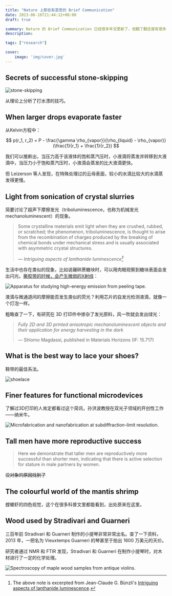 ```yaml
---
title: "Nature 上那些有意思的 Brief Communication"
date: 2023-06-16T21:44:12+08:00
draft: true

summary: Nature 的 Brief Communication 已经很多年没更新了，但翻了翻还是有很多有意思的内容
description: 

tags: ["research"]

cover: 
    image: 'img/cover.jpg'
---
```


## Secrets of successful stone-skipping

![stone-skipping](img/stone-skipping.png#center)

从理论上分析了打水漂的技巧。

## When larger drops evaporate faster

从Kelvin方程中：

$$
p(r_1, r_2) = P - \frac{\gamma \rho_{vapor}}{\rho_{liquid} - \rho_{vapor}}(\frac{1}{r_1} + \frac{1}{r_2})
$$

我们可以推断出，当压力高于该液体的饱和蒸汽压时，小液滴将蒸发并转移到大液滴中，当压力小于饱和蒸汽压时，小液滴会蒸发的比大液滴更快。

但 Leizerson 等人发现，在特殊处理过的云母表面，较小的水滴比较大的水滴蒸发得更慢。

## Light from sonication of crystal slurries

简要讨论了超声下摩擦发光（triboluminescence，也称为机械发光 mechanoluminescent）的现象。

> Some crystalline materials emit light when they are crushed, rubbed, or scratched; the phenomenon, triboluminescence, is thought to arise from the recombination of charges produced by the breaking of chemical bonds under mechanical stress and is usually associated with asymmetric crystal structures.
>
> — <cite>Intriguing aspects of lanthanide luminescence[^1]</cite>

[^1]: The above note is excerpted from Jean-Claude G. Bünzli's [Intriguing aspects of lanthanide luminescence](https://pubs.rsc.org/en/content/articlelanding/2013/sc/c3sc22126a/unauth).

生活中也存在类似的现象，比如说碾碎蔗糖块时，可以用肉眼观察到糖块表面会发出闪光。[撕胶带的时候，会产生微弱的X射线](https://www.nature.com/articles/nature07378)：

![Apparatus for studying high-energy emission from peeling tape.](img/x-ray.png#center)

液滴与微通道间的摩擦能否发生类似的荧光？利用芯片的自发光检测液滴，就像一个灯泡一样。

粗略查了一下，有研究在 3D 打印件中掺杂了发光原料，风一吹就会发出绿光：

> *Fully 2D and 3D printed anisotropic mechanoluminescent objects and their application for energy harvesting in the dark*
> 
> — Shlomo Magdassi, published in Materials Horizons (IF: 15.717)

## What is the best way to lace your shoes?

鞋带的最佳系法。

![shoelace](img/shoelace.png#center)

## Finer features for functional microdevices

了解过3D打印的人肯定都看过这个简讯，孙洪波教授在双光子领域的开创性工作——纳米牛。

![Microfabrication and nanofabrication at subdiffraction-limit resolution.](img/bull_sculpture.png#center)

## Tall men have more reproductive success

> Here we demonstrate that taller men are reproductively more successful than shorter men, indicating that there is active selection for stature in male partners by women.

<del>没对象的原因找到了</del>

## The colourful world of the mantis shrimp

螳螂虾的四色视觉，这个在很多科普文里都能看到，出处原来在这里。

## Wood used by Stradivari and Guarneri

三百年前 Stradivari 和 Guarneri 制作的小提琴非常非常出名。查了一下资料，2013 年，一把名为 Vieuxtemps Guarneri 的琴甚至于拍出 1600 万美元的天价。

研究者通过 NMR 和 FTIR 发现，Stradivari 和 Guarneri 在制作小提琴时，对木材进行了一定的化学处理。

![Spectroscopy of maple wood samples from antique violins.](img/nmr_ftir.png#center)
